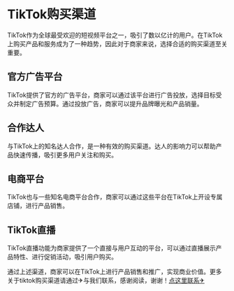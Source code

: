 # TikTok购买渠道

TikTok作为全球最受欢迎的短视频平台之一，吸引了数以亿计的用户。在TikTok上购买产品和服务成为了一种趋势，因此对于商家来说，选择合适的购买渠道至关重要。

## 官方广告平台

TikTok提供了官方的广告平台，商家可以通过该平台进行广告投放，选择目标受众并制定广告预算。通过投放广告，商家可以提升品牌曝光和产品销量。

## 合作达人

与TikTok上的知名达人合作，是一种有效的购买渠道。达人的影响力可以帮助产品快速传播，吸引更多用户关注和购买。

## 电商平台

TikTok也与一些知名电商平台合作，商家可以通过这些平台在TikTok上开设专属店铺，进行产品销售。

## TikTok直播

TikTok直播功能为商家提供了一个直接与用户互动的平台，可以通过直播展示产品特性、进行促销活动，吸引用户购买。

通过上述渠道，商家可以在TikTok上进行产品销售和推广，实现商业价值。更多关于tiktok购买渠道请通过✈与我们联系，感谢阅读，谢谢！[点这里联系✈](https://add.k02.cc)